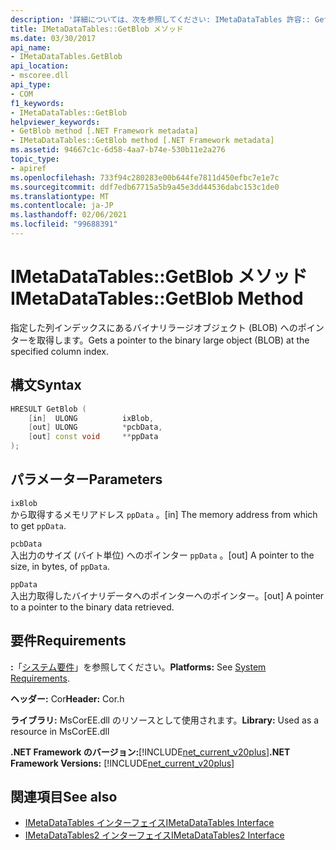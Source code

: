 ```yaml
---
description: '詳細については、次を参照してください: IMetaDataTables 許容:: GetBlob メソッド'
title: IMetaDataTables::GetBlob メソッド
ms.date: 03/30/2017
api_name:
- IMetaDataTables.GetBlob
api_location:
- mscoree.dll
api_type:
- COM
f1_keywords:
- IMetaDataTables::GetBlob
helpviewer_keywords:
- GetBlob method [.NET Framework metadata]
- IMetaDataTables::GetBlob method [.NET Framework metadata]
ms.assetid: 94667c1c-6d58-4aa7-b74e-530b11e2a276
topic_type:
- apiref
ms.openlocfilehash: 733f94c280283e00b644fe7811d450efbc7e1e7c
ms.sourcegitcommit: ddf7edb67715a5b9a45e3dd44536dabc153c1de0
ms.translationtype: MT
ms.contentlocale: ja-JP
ms.lasthandoff: 02/06/2021
ms.locfileid: "99688391"
---
```

# <a name="imetadatatablesgetblob-method"></a><span data-ttu-id="8b1fe-103">IMetaDataTables::GetBlob メソッド</span><span class="sxs-lookup"><span data-stu-id="8b1fe-103">IMetaDataTables::GetBlob Method</span></span>

<span data-ttu-id="8b1fe-104">指定した列インデックスにあるバイナリラージオブジェクト (BLOB) へのポインターを取得します。</span><span class="sxs-lookup"><span data-stu-id="8b1fe-104">Gets a pointer to the binary large object (BLOB) at the specified column index.</span></span>  
  
## <a name="syntax"></a><span data-ttu-id="8b1fe-105">構文</span><span class="sxs-lookup"><span data-stu-id="8b1fe-105">Syntax</span></span>  
  
```cpp  
HRESULT GetBlob (  
    [in]  ULONG          ixBlob,  
    [out] ULONG          *pcbData,  
    [out] const void     **ppData  
);  
```  
  
## <a name="parameters"></a><span data-ttu-id="8b1fe-106">パラメーター</span><span class="sxs-lookup"><span data-stu-id="8b1fe-106">Parameters</span></span>  

 `ixBlob`  
 <span data-ttu-id="8b1fe-107">から取得するメモリアドレス `ppData` 。</span><span class="sxs-lookup"><span data-stu-id="8b1fe-107">[in] The memory address from which to get `ppData`.</span></span>  
  
 `pcbData`  
 <span data-ttu-id="8b1fe-108">入出力のサイズ (バイト単位) へのポインター `ppData` 。</span><span class="sxs-lookup"><span data-stu-id="8b1fe-108">[out] A pointer to the size, in bytes, of `ppData`.</span></span>  
  
 `ppData`  
 <span data-ttu-id="8b1fe-109">入出力取得したバイナリデータへのポインターへのポインター。</span><span class="sxs-lookup"><span data-stu-id="8b1fe-109">[out] A pointer to a pointer to the binary data retrieved.</span></span>  
  
## <a name="requirements"></a><span data-ttu-id="8b1fe-110">要件</span><span class="sxs-lookup"><span data-stu-id="8b1fe-110">Requirements</span></span>  

 <span data-ttu-id="8b1fe-111">**:**「[システム要件](../../get-started/system-requirements.md)」を参照してください。</span><span class="sxs-lookup"><span data-stu-id="8b1fe-111">**Platforms:** See [System Requirements](../../get-started/system-requirements.md).</span></span>  
  
 <span data-ttu-id="8b1fe-112">**ヘッダー:** Cor</span><span class="sxs-lookup"><span data-stu-id="8b1fe-112">**Header:** Cor.h</span></span>  
  
 <span data-ttu-id="8b1fe-113">**ライブラリ:** MsCorEE.dll のリソースとして使用されます。</span><span class="sxs-lookup"><span data-stu-id="8b1fe-113">**Library:** Used as a resource in MsCorEE.dll</span></span>  
  
 <span data-ttu-id="8b1fe-114">**.NET Framework のバージョン:**[!INCLUDE[net_current_v20plus](../../../../includes/net-current-v20plus-md.md)]</span><span class="sxs-lookup"><span data-stu-id="8b1fe-114">**.NET Framework Versions:** [!INCLUDE[net_current_v20plus](../../../../includes/net-current-v20plus-md.md)]</span></span>  
  
## <a name="see-also"></a><span data-ttu-id="8b1fe-115">関連項目</span><span class="sxs-lookup"><span data-stu-id="8b1fe-115">See also</span></span>

- [<span data-ttu-id="8b1fe-116">IMetaDataTables インターフェイス</span><span class="sxs-lookup"><span data-stu-id="8b1fe-116">IMetaDataTables Interface</span></span>](imetadatatables-interface.md)
- [<span data-ttu-id="8b1fe-117">IMetaDataTables2 インターフェイス</span><span class="sxs-lookup"><span data-stu-id="8b1fe-117">IMetaDataTables2 Interface</span></span>](imetadatatables2-interface.md)
